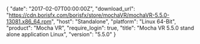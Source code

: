 {
  "date": "2017-02-07T00:00:00Z",
  "download_url": "https://cdn.borisfx.com/borisfx/store/mochaVR/mochaVR-5.5.0-13081.x86_64.rpm",
  "host": "Standalone",
  "platform": "Linux 64-Bit",
  "product": "Mocha VR",
  "require_login": true,
  "title": "Mocha VR 5.5.0 stand alone application Linux",
  "version": "5.5.0"
}
